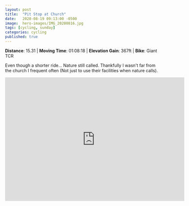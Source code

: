 ```yaml
---
layout: post
title:  "Pit Stop at Church"
date:   2020-08-19 09:13:00 -0500
image:  hero-images/IMG_20200816.jpg
tags: [cycling, sunday]
categories: cycling
published: true
---
```


**Distance**: 15.31 | **Moving Time**: 01:08:18 | **Elevation Gain**: 367ft | **Bike**: Giant TCR

Even though a shorter ride... Nature still called.  Thankfully I wasn't far from the church I frequent often (Not just to use their facilities when nature calls).

<iframe height='405' width='590' max-width="100%" frameborder='0' allowtransparency='true' scrolling='no' src='https://www.strava.com/activities/3921548653/embed/e1f689e2e029f00ecb9442e13ef2be6fb25b7653'></iframe>
